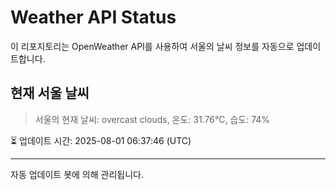 
# Weather API Status

이 리포지토리는 OpenWeather API를 사용하여 서울의 날씨 정보를 자동으로 업데이트합니다.

## 현재 서울 날씨
> 서울의 현재 날씨: overcast clouds, 온도: 31.76°C, 습도: 74%

⏳ 업데이트 시간: 2025-08-01 06:37:46 (UTC)

---
자동 업데이트 봇에 의해 관리됩니다.
